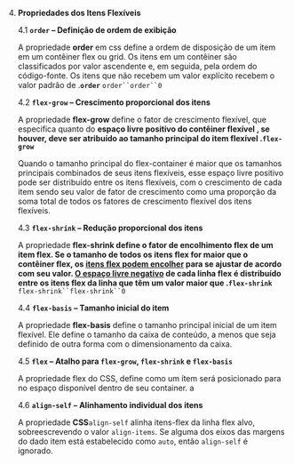  4. **Propriedades dos Itens Flexíveis**

      4.1 **`order` – Definição de ordem de exibição**

      A propriedade **order** em css define a ordem de disposição de um item em um contêiner flex ou grid. Os itens em um contêiner são classificados por valor ascendente e, em seguida, pela ordem do código-fonte. Os itens que não recebem um valor explícito recebem o valor padrão de .**`order`** `order``order``0`

      4.2 **`flex-grow` – Crescimento proporcional dos itens**

      A propriedade **flex-grow** define o fator de crescimento flexível, que especifica quanto do **espaço livre positivo **do contêiner flexível , se houver, deve ser atribuído ao **tamanho** principal do item flexível .**`flex-grow`** 

      Quando o tamanho principal do flex-container é maior que os tamanhos  principais combinados de seus itens flexíveis, esse espaço livre  positivo pode ser distribuído entre os itens flexíveis, com o  crescimento de cada item sendo seu valor de fator de crescimento como  uma proporção da soma total de todos os fatores de crescimento flexível  dos itens flexíveis.

      4.3 **`flex-shrink` – Redução proporcional dos itens**

      A propriedade **flex-shrink **define o fator de encolhimento flex de um item flex. Se o tamanho de todos os itens flex for maior que o contêiner flex, os [itens flex podem encolher](https://developer.mozilla.org/en-US/docs/Web/CSS/CSS_flexible_box_layout/Controlling_ratios_of_flex_items_along_the_main_axis#the_flex-shrink_property) para se ajustar de acordo com seu valor. [O espaço livre negativo](https://developer.mozilla.org/en-US/docs/Web/CSS/CSS_flexible_box_layout/Controlling_ratios_of_flex_items_along_the_main_axis#positive_and_negative_free_space) de cada linha flex é distribuído entre os itens flex da linha que têm um valor maior que .**`flex-shrink`** `flex-shrink``flex-shrink``0`

      4.4 **`flex-basis` – Tamanho inicial do item**

      A propriedade **flex-basis** define o tamanho principal inicial de um item flexível. Ele define o tamanho da caixa de conteúdo, a menos que seja definido de outra forma com o dimensionamento da caixa.

      4.5 **`flex` – Atalho para `flex-grow`, `flex-shrink` e `flex-basis`**

      A propriedade flex do CSS, define como um ítem será posicionado para no espaço disponível dentro de seu container.	a

      4.6 **`align-self` – Alinhamento individual dos itens**

      A propriedade **CSS**`align-self` alinha itens-flex da linha flex alvo, sobreescrevendo o valor `align-items`. Se alguma dos eixos das margens do dado item está estabelecido como `auto`, então `align-self` é ignorado.
